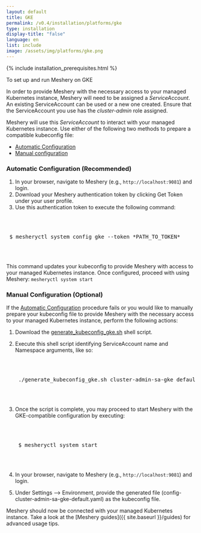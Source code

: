 ```yaml
---
layout: default
title: GKE
permalink: /v0.4/installation/platforms/gke
type: installation
display-title: "false"
language: en
list: include
image: /assets/img/platforms/gke.png
---
```


{% include installation_prerequisites.html %}

To set up and run Meshery on GKE 

In order to provide Meshery with the necessary access to your managed Kubernetes instance, 
Meshery will need to be assigned a *ServiceAccount*. An existing ServiceAccount can be used or a new one created. Ensure that the ServiceAccount you use has the *cluster-admin* role assigned.

Meshery will use this *ServiceAccount* to interact with your managed Kubernetes instance. Use either of the following two methods to prepare a compatible kubeconfig file:

- [Automatic Configuration](#automatic-configuration-recommended)
- [Manual configuration](#manual-configuration-optional)

### Automatic Configuration (Recommended)

1. In your browser, navigate to Meshery (e.g., `http://localhost:9081`) and login.
1. Download your Meshery authentication token by clicking Get Token under your user profile.
1. Use this authentication token to execute the following command:
    
 <pre class="codeblock-pre"><div class="codeblock">
 <div class="clipboardjs">
 $ mesheryctl system config gke --token *PATH_TO_TOKEN*
 </div></div>
 </pre>

This command updates your kubeconfig to provide Meshery with access to your managed Kubernetes instance.
Once configured, proceed with using Meshery:
`mesheryctl system start`

### Manual Configuration (Optional)

If the [Automatic Configuration](#automatic-configuration-recommended) procedure fails or you would like to manually prepare your kubeconfig file to provide Meshery with the necessary access to your managed Kubernetes instance, perform the following actions:

1. Download the [generate_kubeconfig_gke.sh](./generate_kubeconfig_gke.sh) shell script.
1. Execute this shell script identifying ServiceAccount name and Namespace arguments, like so:
    
    <pre class="codeblock-pre"><div class="codeblock">
    <div class="clipboardjs">
    ./generate_kubeconfig_gke.sh cluster-admin-sa-gke default
    </div></div>
    </pre>
    
1. Once the script is complete, you may proceed to start Meshery with the GKE-compatible configuration by executing:
    
    <pre class="codeblock-pre"><div class="codeblock">
    <div class="clipboardjs">
    $ mesheryctl system start
    </div></div>
    </pre>
1. In your browser, navigate to Meshery (e.g., `http://localhost:9081`) and login.
1. Under Settings --> Environment, provide the generated file (config-cluster-admin-sa-gke-default.yaml) as the kubeconfig file.

Meshery should now be connected with your managed Kubernetes instance. Take a look at the [Meshery guides]({{ site.baseurl }}/guides) for advanced usage tips.